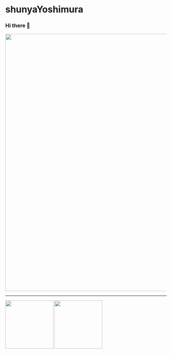 # shunyaYoshimura
### Hi there 👋

<!--
**shunyaYoshimra/shunyaYoshimra** is a ✨ _special_ ✨ repository because its `README.md` (this file) appears on your GitHub profile.

Here are some ideas to get you started:

- 🔭 I’m currently working on ...
- 🌱 I’m currently learning ...
- 👯 I’m looking to collaborate on ...
- 🤔 I’m looking for help with ...
- 💬 Ask me about ...
- 📫 How to reach me: ...
- 😄 Pronouns: ...
- ⚡ Fun fact: ...
-->




<div>
  <img width=800 src="https://github-profile-trophy.vercel.app/?username=shunyaYoshimra&column=8&theme=gruvbox&no-frame=true&count_private=true"/>
</div>

---

<div>
  <img height="150" align="left" src="https://github-readme-stats.vercel.app/api?username=shunyaYoshimra&include_all_commits=true&theme=tokyonight&count_private=true" />
  <img height="150" src="https://github-readme-stats.vercel.app/api/top-langs/?username=shunyaYoshimra&layout=compact&count_private=true&theme=tokyonight" />
</div>